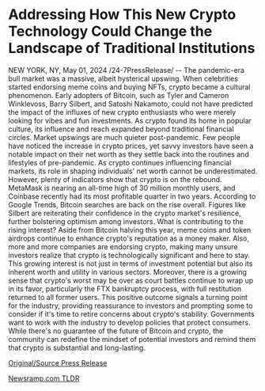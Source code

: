 # Addressing How This New Crypto Technology Could Change the Landscape of Traditional Institutions

NEW YORK, NY, May 01, 2024 /24-7PressRelease/ -- The pandemic-era bull market was a massive, albeit hysterical upswing. When celebrities started endorsing meme coins and buying NFTs, crypto became a cultural phenomenon. Early adopters of Bitcoin, such as Tyler and Cameron Winklevoss, Barry Silbert, and Satoshi Nakamoto, could not have predicted the impact of the influxes of new crypto enthusiasts who were merely looking for vibes and fun investments. As crypto found its home in popular culture, its influence and reach expanded beyond traditional financial circles.  Market upswings are much quieter post-pandemic. Few people have noticed the increase in crypto prices, yet savvy investors have seen a notable impact on their net worth as they settle back into the routines and lifestyles of pre-pandemic. As crypto continues influencing financial markets, its role in shaping individuals' net worth cannot be underestimated.  However, plenty of indicators show that crypto is on the rebound. MetaMask is nearing an all-time high of 30 million monthly users, and Coinbase recently had its most profitable quarter in two years. According to Google Trends, Bitcoin searches are back on the rise overall. Figures like Silbert are reiterating their confidence in the crypto market's resilience, further bolstering optimism among investors.  What is contributing to the rising interest? Aside from Bitcoin halving this year, meme coins and token airdrops continue to enhance crypto's reputation as a money maker. Also, more and more companies are endorsing crypto, making many unsure investors realize that crypto is technologically significant and here to stay. This growing interest is not just in terms of investment potential but also its inherent worth and utility in various sectors.  Moreover, there is a growing sense that crypto's worst may be over as court battles continue to wrap up in its favor, particularly the FTX bankruptcy process, with full restitution returned to all former users. This positive outcome signals a turning point for the industry, providing reassurance to investors and prompting some to consider if it's time to retire concerns about crypto's stability.  Governments want to work with the industry to develop policies that protect consumers. While there's no guarantee of the future of Bitcoin and crypto, the community can redefine the mindset of potential investors and remind them that crypto is substantial and long-lasting. 

[Original/Source Press Release](https://www.24-7pressrelease.com/press-release/510534/addressing-how-this-new-crypto-technology-could-change-the-landscape-of-traditional-institutions) 

[Newsramp.com TLDR](https://newsramp.com/None) 